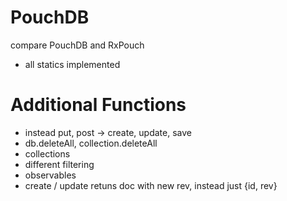 # PouchDB

compare PouchDB and RxPouch

- all statics implemented

# Additional Functions
- instead put, post -> create, update, save
- db.deleteAll, collection.deleteAll
- collections
- different filtering
- observables
- create / update retuns doc with new rev, instead just {id, rev}